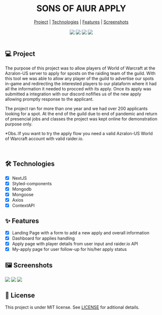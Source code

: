 <h1 align="center">SONS OF AIUR APPLY</h1>

<div align="center">
  <a href="#project">Project</a> |
  <a href="#technologies">Technologies</a> |
  <a href="#features">Features</a> |
  <a href="#screenshots">Screenshots</a>
</div>

<br/>

<div align="center">
  <img src="https://img.shields.io/badge/Next-black?style=for-the-badge&logo=next.js&logoColor=white"/>  
  <img src="https://img.shields.io/badge/TypeScript-007ACC?style=for-the-badge&logo=typescript&logoColor=white"/>
  <img src="https://img.shields.io/badge/Vercel-000000?style=for-the-badge&logo=vercel&logoColor=white" />  
  <img src="https://img.shields.io/badge/MongoDB-4EA94B?style=for-the-badge&logo=mongodb&logoColor=white" />
</div>

<br/>

## 💻 Project

<p>The purpose of this project was to allow players of World of Warcraft at the Azralon-US server to apply for sposts on the raiding team of the guild. 
With this tool we was able to allow any player of the guild to advertise our spots in-game and redirecting the interested players to our plataform where it had all the information it needed to procced with its apply. Once its apply was submitted a integration with our discord nofifies us of the new apply allowing promptly response to the applicant.</p>

<p>The project ran for more than one year and we had over 200 applicants looking for a spot. At the end of the guild due to end of pandemic and return of presencial jobs and classes the project was kept online for demonstration purpose only.</p>

<p>*Obs.:If you want to try the apply flow you need a valid Azralon-US World of Warcraft account with valid raider.io.</p>

</br>

## 🛠️ Technologies
- [x] NextJS
- [x] Styled-components
- [x] Mongodb
- [x] Mongoose
- [x] Axios
- [x] ContextAPI

## ✨ Features
 - [x] Landing Page with a form to add a new apply and overall information
 - [x] Dashboard for applies handling
 - [x] Apply page with player details from user input and raider.io API
 - [x] My-apply page for user follow-up for his/her apply status
 
## 🖼 Screenshots
<div>  
  <img src="https://user-images.githubusercontent.com/54812906/176479867-98ad1fe1-35d9-4a4f-8d56-ad501a587776.jpg" />  
  <img src="https://user-images.githubusercontent.com/54812906/176479975-bd3caeb1-b59f-4fd8-8bbd-3f7c66462d1d.jpg" />  
  <img src="https://user-images.githubusercontent.com/54812906/176479965-ae6014ba-c9c9-463a-8f6f-b387ff19916d.jpg" />  
</div>

## 📑 License

This project is under MIT license. See [LICENSE](LICENSE) for aditional details.
